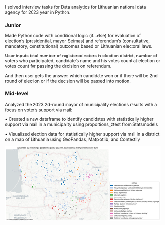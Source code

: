 I solved interview tasks for Data analytics for Lithuanian national data agency for 2023 year in Python.

### Junior 

Made Python code with conditional logic (if...else) for evaluation of election’s (presidential, mayor, Seimas) and referendum’s (consultative, mandatory, constitutional) outcomes based on Lithuanian electoral laws. 

User inputs total number of registered voters in election district, number of voters who participated, candidate’s name and his votes count at election or votes count for passing the decision on referendum. 

And then user gets the answer: which candidate won or if there will be 2nd round of election or if the decision will be passed into motion.

### Mid-level 

Analyzed the 2023 2d-round mayor of municipality elections results with a focus on voter’s support via mail:


•	Created a new dataframe to identify candidates with statistically higher support via mail in a municipality using proportions_ztest from Statsmodels


•	Visualized election data for statistically higher support via mail in a district on a map of Lithuania using GeoPandas, Matplotlib, and Contextily


![Chart 1](map_new.jpg)
